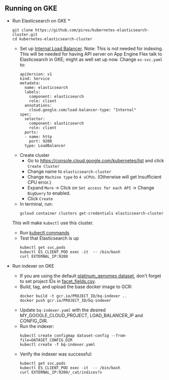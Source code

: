 ## Running on GKE

* Run Elasticsearch on GKE
  *  
  ```
  git clone https://github.com/pires/kubernetes-elasticsearch-cluster.git
  cd kubernetes-elasticsearch-cluster
  ```
  * Set up [Internal Load Balancer](https://cloud.google.com/kubernetes-engine/docs/how-to/internal-load-balancing). Note: This is not needed for indexing. This will be needed for having API server on App Engine Flex talk to Elasticsearch in GKE; might as well set up now. Change `es-svc.yaml` to:
    ```
    apiVersion: v1
    kind: Service
    metadata:
      name: elasticsearch
      labels:
        component: elasticsearch
        role: client
      annotations:
        cloud.google.com/load-balancer-type: "Internal"
    spec:
      selector:
        component: elasticsearch
        role: client
      ports:
      - name: http
        port: 9200
      type: LoadBalancer
    ```
  * Create cluster
    * Go to https://console.cloud.google.com/kubernetes/list and click `Create Cluster`
    * Change name to `elasticsearch-cluster`
    * Change `Machine type` to `4 vCPUs`. (Otherwise will get Insufficient CPU error.)
    * Expand `More` -> Click on `Set access for each API` -> Change `BigQuery` to enabled.
    * Click `Create`
  * In terminal, run:
    ```
    gcloud container clusters get-credentials elasticsearch-cluster
    ```
  This will make `kubectl` use this cluster.
  * Run [kubectl commands](https://github.com/pires/kubernetes-elasticsearch-cluster#deploy)
  * Test that Elasticsearch is up
    ```
    kubectl get svc,pods
    kubectl ES_CLIENT_POD exec -it  -- /bin/bash
    curl EXTERNAL_IP:9200
    ```

* Run indexer on GKE
  * If you are using the default [platinum_genomes dataset](https://github.com/DataBiosphere/data-explorer-indexers/tree/master/bigquery/config/platinum_genomes), don't forget to set project IDs in [facet_fields.csv](https://github.com/DataBiosphere/data-explorer-indexers/blob/master/bigquery/config/platinum_genomes/facet_fields.csv).
  * Build, tag, and upload the base docker image to GCR:
    ```
    docker build -t gcr.io/PROJECT_ID/bq-indexer ..
    docker push gcr.io/PROJECT_ID/bq-indexer
    ```
  * Update `bq-indexer.yaml` with the desired MY_GOOGLE_CLOUD_PROJECT,
  LOAD_BALANCER_IP and CONFIG_DIR.
  * Run the indexer:
    ```
    kubectl create configmap dataset-config --from-file=DATASET_CONFIG_DIR
    kubectl create -f bq-indexer.yaml
    ```
  * Verify the indexer was successful:
    ```
    kubectl get svc,pods
    kubectl ES_CLIENT_POD exec -it  -- /bin/bash
    curl EXTERNAL_IP:9200/_cat/indices?v
    ```
